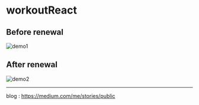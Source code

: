 # workoutReact

Before renewal
---------------
![demo1](https://user-images.githubusercontent.com/24728657/28667647-6597bd28-7307-11e7-9bc1-f9b649c78d37.gif)

After renewal
---------------
![demo2](https://user-images.githubusercontent.com/24728657/29201963-3c81fbae-7e9e-11e7-92a0-b1e5730df244.gif)

---------------
blog : https://medium.com/me/stories/public
